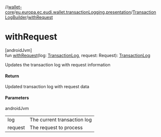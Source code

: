 //[wallet-core](../../../index.md)/[eu.europa.ec.eudi.wallet.transactionLogging.presentation](../index.md)/[TransactionLogBuilder](index.md)/[withRequest](with-request.md)

# withRequest

[androidJvm]\
fun [withRequest](with-request.md)(log: [TransactionLog](../../eu.europa.ec.eudi.wallet.transactionLogging/-transaction-log/index.md), request: Request): [TransactionLog](../../eu.europa.ec.eudi.wallet.transactionLogging/-transaction-log/index.md)

Updates the transaction log with request information

#### Return

Updated transaction log with request data

#### Parameters

androidJvm

| | |
|---|---|
| log | The current transaction log |
| request | The request to process |
